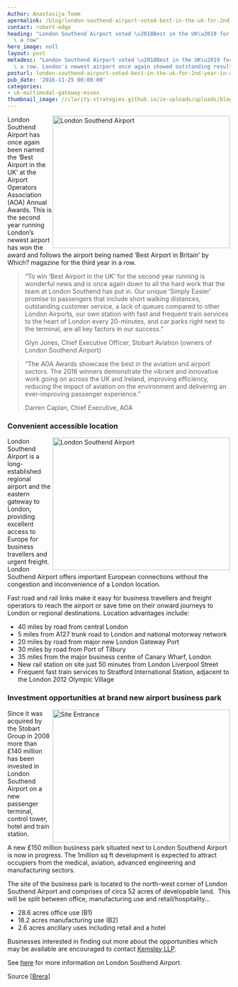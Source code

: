 ```yaml
---
Author: Anastasija Tomm
apermalink: /blog/london-southend-airport-voted-best-in-the-uk-for-2nd-year-in-a-row
contact: robert-edge
heading: "London Southend Airport voted \u2018Best in the UK\u2019 for 2nd year in\
  \ a row"
hero_image: null
layout: post
metadesc: "London Southend Airport voted \u2018Best in the UK\u2019 for 2nd year in\
  \ a row. London's newest airport once again showed outstanding results"
posturl: london-southend-airport-voted-best-in-the-uk-for-2nd-year-in-a-row
pub_date: '2016-11-25 00:00:00'
categories:
- uk-multimodal-gateway-essex
thumbnail_image: //clarity-strategies.github.io/ie-uploads/uploads/blog/SOUTHEND__1344245088_P1-2_165.jpg
---
```


<p><img alt='London Southend Airport' src='//clarity-strategies.github.io/ie-uploads/uploads/about/SOUTHEND__1344245088_P1-2_700.jpg' style='width: 400px; height: 299px; margin-left: 2px; margin-right: 2px; float: right;'/>London Southend Airport has once again been named the ‘Best Airport in the UK’ at the Airport Operators Association (AOA) Annual Awards. This is the second year running London’s newest airport has won the award and follows the airport being named ‘Best Airport in Britain’ by Which? magazine for the third year in a row.</p><blockquote><p>“To win ‘Best Airport in the UK’ for the second year running is wonderful news and is once again down to all the hard work that the team at London Southend has put in. Our unique ‘Simply Easier’ promise to passengers that include short walking distances, outstanding customer service, a lack of queues compared to other London Airports, our own station with fast and frequent train services to the heart of London every 20-minutes, and car parks right next to the terminal, are all key factors in our success.”</p><p>Glyn Jones, Chief Executive Officer, Stobart Aviation (owners of London Southend Airport)</p></blockquote><blockquote><p>“The AOA Awards showcase the best in the aviation and airport sectors. The 2016 winners demonstrate the vibrant and innovative work going on across the UK and Ireland, improving efficiency, reducing the impact of aviation on the environment and delivering an ever-improving passenger experience.”</p><p>Darren Caplan, Chief Executive, AOA</p></blockquote><h3>Convenient accessible location</h3><p><img alt='London Southend Airport' src='//clarity-strategies.github.io/ie-uploads/uploads/about/DSC_0022_400.jpg' style='width: 400px; height: 300px; margin-left: 2px; margin-right: 2px; float: right;'/>London Southend Airport is a long-established regional airport and the eastern gateway to London, providing excellent access to Europe for business travellers and urgent freight. London Southend Airport offers important European connections without the congestion and inconvenience of a London location.</p><p>Fast road and rail links make it easy for business travellers and freight operators to reach the airport or save time on their onward journeys to London or regional destinations. Location advantages include:</p><ul><li>40 miles by road from central London</li><li>5 miles from A127 trunk road to London and national motorway network</li><li>20 miles by road from major new London Gateway Port</li><li>30 miles by road from Port of Tilbury</li><li>35 miles from the major business centre of Canary Wharf, London</li><li>New rail station on site just 50 minutes from London Liverpool Street</li><li>Frequent fast train services to Stratford International Station, adjacent to the London 2012 Olympic Village</li></ul><h3>Investment opportunities at brand new airport business park</h3><p><img alt='Site Entrance' src='//clarity-strategies.github.io/ie-uploads/uploads/blog/Site_Entrance_400.jpg' style='width: 400px; height: 300px; margin-left: 2px; margin-right: 2px; float: right;'/>Since it was acquired by the Stobart Group in 2008 more than £140 million has been invested in London Southend Airport on a new passenger terminal, control tower, hotel and train station.</p><p>A new £150 million business park situated next to London Southend Airport is now in progress. The 1million sq ft development is expected to attract occupiers from the medical, aviation, advanced engineering and manufacturing sectors.</p><p>The site of the business park is located to the north-west corner of London Southend Airport and comprises of circa 52 acres of developable land.  This will be split between office, manufacturing use and retail/hospitality…</p><ul><li>28.6 acres office use (B1)</li><li>18.2 acres manufacturing use (B2)</li><li>2.6 acres ancillary uses including retail and a hotel</li></ul><p>Businesses interested in finding out more about the opportunities which may be available are encouraged to contact <a href='../partners/commercial-property' target='_blank'>Kemsley LLP</a>.</p><p>See <a href='http://investessex.co.uk/studies/place-studies/london-southend-airport' target='_blank'>here</a> for more information on London Southend Airport.</p><p>Source [<a href='http://www.brera-london.com/london-southend-airport-voted-best-in-britain-for-2nd-year/' target='_blank'>Brera</a>]</p>